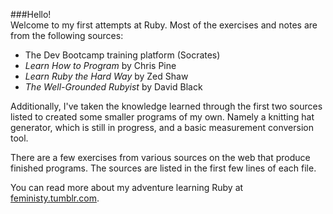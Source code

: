 ###Hello!  
Welcome to my first attempts at Ruby. Most of the exercises and notes are from the following sources:

* The Dev Bootcamp training platform (Socrates)
* _Learn How to Program_ by Chris Pine
* _Learn Ruby the Hard Way_ by Zed Shaw
* _The Well-Grounded Rubyist_ by David Black   
  
Additionally, I've taken the knowledge learned through the first two sources listed to created some smaller programs of my own. Namely a knitting hat generator, which is still in progress, and a basic measurement conversion tool.   
  
There are a few exercises from various sources on the web that produce finished programs. The sources are listed in the first few lines of each file.  
  
You can read more about my adventure learning Ruby at [feministy.tumblr.com](http://feministy.tumblr.com).